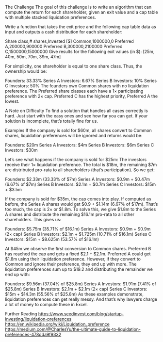 The Challenge
The goal of this challenge is to write an algorithm that can compute the return for each shareholder, given an exit value and a cap table with multiple stacked liquidation preferences.

Write a function that takes the exit price and the following cap table data as input and outputs a cash distribution for each shareholder:

Share class,# shares,Invested [$]
Common,1000000,0
Preferred A,200000,900000
Preferred B,300000,2100000
Preferred C,1500000,15000000
Give results for the following exit values (in $): [25m, 40m, 50m, 70m, 39m, 47m]

For simplicity, one shareholder is equal to one share class. Thus, the ownership would be:

Founders: 33.33%
Series A Investors: 6.67%
Series B Investors: 10%
Series C Investors: 50%
The founders own Common shares with no liquidation preference. The Preferred share classes each have a 1× participating preference with 2× cap. Preferred C has the highest priority, Preferred A the lowest.

A Note on Difficulty
To find a solution that handles all cases correctly is hard. Just start with the easy ones and see how far you can get. If your solution is incomplete, that’s totally fine for us.

Examples
If the company is sold for $60m, all shares convert to Common shares, liquidation preferences will be ignored and returns would be:

Founders: $20m
Series A Investors: $4m
Series B Investors: $6m
Series C Investors: $30m


Let’s see what happens if the company is sold for $25m: The investors receive their 1× liquidation preference. The total is $18m, the remaining $7m are distributed pro-rata to all shareholders (that’s participation). So we get:

Founders: $2.33m (33.33% of $7m)
Series A Investors: $0.9m + $0.47m (6.67% of $7m)
Series B Investors: $2.1m + $0.7m
Series C Investors: $15m + $3.5m


If the company is sold for $35m, the cap comes into play. If computed as before, the Series A shares would get $0.9 + $1.14m (6.67% of $17m). That’s too much, the cap is 2× or $1.8m. To solve this, we give $1.8m to the Series A shares and distribute the remaining $16.1m pro-rata to all other shareholders. This gives us:

Founders: $5.75m (35.71% of $16.1m)
Series A Investors: $0.9m + $0.9m (2× cap)
Series B Investors: $2.1m + $1.725m (10.71% of $16.1m)
Series C Investors: $15m + $8.625m (53.57% of $16.1m)


At $45m we observe the first conversion to Common shares. Preferred B has reached the cap and gets a fixed $2.1 + $2.1m. Preferred A could get $1.8m using their liquidation preference. However, if they convert to Common and ignore their preference, they end up with more. The liquidation preferences sum up to $19.2 and distributing the remainder we end up with:

Founders: $9.56m (37.04% of $25.8m)
Series A Investors: $1.91m (7.41% of $25.8m)
Series B Investors: $2.1m + $2.1m (2× cap)
Series C Investors: $15m + $14.3m (55.56% of $25.8m)
As these examples demonstrate, liquidation preferences can get really messy. And that’s why lawyers charge a lot of money to compute these in Excel.

Further Reading
https://www.seedinvest.com/blog/startup-investing/liquidation-preferences
https://en.wikipedia.org/wiki/Liquidation_preference
https://medium.com/@CharlesYu/the-ultimate-guide-to-liquidation-preferences-478dda9f9332